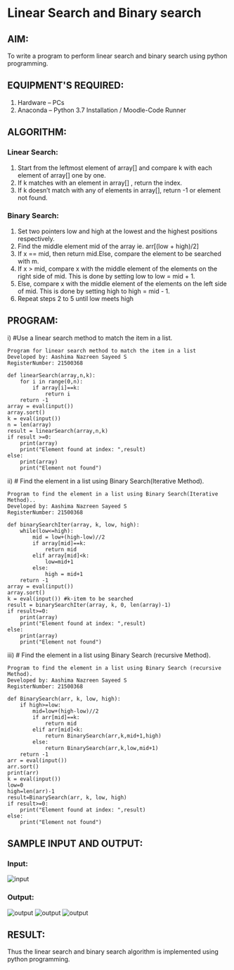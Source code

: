 # Linear Search and Binary search

## AIM:
To write a program to perform linear search and binary search using python programming.

## EQUIPMENT'S REQUIRED:
1.	Hardware – PCs
2.	Anaconda – Python 3.7 Installation / Moodle-Code Runner

## ALGORITHM:

### Linear Search:
1.	Start from the leftmost element of array[] and compare k with each element of array[] one by one.
2.	If k matches with an element in array[] , return the index.
3.	If k doesn’t match with any of elements in array[], return -1 or element not found.

### Binary Search:
1.	Set two pointers low and high at the lowest and the highest positions respectively.
2.	Find the middle element mid of the array ie. arr[(low + high)/2]
3.	If x == mid, then return mid.Else, compare the element to be searched with m.
4.	If x > mid, compare x with the middle element of the elements on the right side of mid. This is done by setting low to low = mid + 1.
5.	Else, compare x with the middle element of the elements on the left side of mid. This is done by setting high to high = mid - 1.
6.	Repeat steps 2 to 5 until low meets high

## PROGRAM:
i)	#Use a linear search method to match the item in a list.
``` 
Program for linear search method to match the item in a list
Developed by: Aashima Nazreen Sayeed S
RegisterNumber: 21500368

def linearSearch(array,n,k):
    for i in range(0,n):
        if array[i]==k:
            return i
    return -1
array = eval(input())
array.sort()
k = eval(input())
n = len(array)
result = linearSearch(array,n,k)
if result >=0:
    print(array)
    print("Element found at index: ",result)
else:
    print(array)
    print("Element not found")
```

ii)	# Find the element in a list using Binary Search(Iterative Method).
```
Program to find the element in a list using Binary Search(Iterative Method)..
Developed by: Aashima Nazreen Sayeed S
RegisterNumber: 21500368

def binarySearchIter(array, k, low, high):
    while(low<=high):
        mid = low+(high-low)//2
        if array[mid]==k:
            return mid
        elif array[mid]<k:
            low=mid+1
        else:
            high = mid+1
    return -1
array = eval(input())
array.sort()
k = eval(input()) #k-item to be searched
result = binarySearchIter(array, k, 0, len(array)-1)
if result>=0:
    print(array)
    print("Element found at index: ",result)
else:
    print(array)
    print("Element not found")
```

iii)	# Find the element in a list using Binary Search (recursive Method).
``` 
Program to find the element in a list using Binary Search (recursive Method).
Developed by: Aashima Nazreen Sayeed S
RegisterNumber: 21500368

def BinarySearch(arr, k, low, high):
    if high>=low:
        mid=low+(high-low)//2
        if arr[mid]==k:
            return mid
        elif arr[mid]<k:
            return BinarySearch(arr,k,mid+1,high)
        else:
            return BinarySearch(arr,k,low,mid+1)
    return -1
arr = eval(input())
arr.sort()
print(arr)
k = eval(input()) 
low=0
high=len(arr)-1
result=BinarySearch(arr, k, low, high)
if result>=0:
    print("Element found at index: ",result)
else:
    print("Element not found")
```

## SAMPLE INPUT AND OUTPUT:

### Input:
![input](./input.png)

### Output:
![output](./output1.png)
![output](./output2.png)
![output](./output3.png)





## RESULT:
Thus the linear search and binary search algorithm is implemented using python programming.